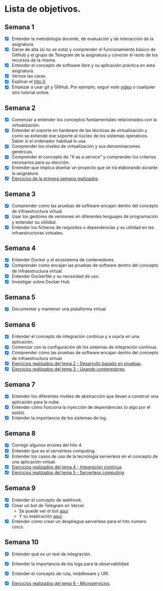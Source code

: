 # Lista de objetivos.

## Semana 1

- [x] Entender la metodología docente, de evaluación y de interacción de la asignatura.
- [x] Darse de alta (si no se está) y comprender el funcionamiento básico de GitHub y el grupo de Telegram de la asignatura y conocer el resto de los recursos de la misma.
- [x] Entender el concepto de software libre y su aplicación práctica en esta asignatura.
- [x] Vernos las caras.
- [x] Explicar el [hito 0](http://jj.github.io/IV/documentos/proyecto/0.Repositorio).
- [x] Empezar a usar git y GitHub. Por ejemplo, seguir este [vídeo](https://www.youtube.com/watch?v=gmXyJI01qa8) o cualquier otro tutorial online.

## Semana 2

- [x] Comenzar a entender los conceptos fundamentales relacionados con la virtualización.
- [x] Entender el soporte en hardware de las técnicas de virtualización y como se extiende ese soporte al núcleo de los sistemas operativos. Saber si el ordenador habitual lo usa.
- [x] Comprender los niveles de virtualización y sus denominaciones genéricas.
- [x] Comprender el concepto de "X as a service" y comprender los criterios necesarios para su elección.
- [x] Entender que implica diseñar un proyecto que se irá elaborando durante la asignatura.
- [x] [Ejercicios de la primera semana realizados](https://github.com/rauldpm/Ejercicios-IV-20-21/blob/main/docs/semana1.md).

## Semana 3

- [x] Comprender como las pruebas de software encajan dentro del concepto de infraestructura virtual.
- [x] Usar los gestores de versiones en diferentes lenguajes de programación y entender su utilidad.
- [x] Entender los ficheros de requisitos o dependencias y su utilidad en las infraestructuras virtuales.

## Semana 4

- [x] Entender Docker y el ecosistema de contenedores.
- [x] Comprender como encajan las pruebas de software dentro del concepto de infraestructura virtual.
- [x] Entender Dockerfile y su necesidad de uso.
- [x] Investigar sobre Docker Hub.

## Semana 5

- [x] Documentar y mantener una plataforma virtual

## Semana 6

- [x] Entender el concepto de integración continua y a usarla en una aplicación.
- [x] Comenzar con la configuración de los sistemas de integración continua.
- [x] Comprender cómo las pruebas de software encajan dentro del concepto de infraestructura virtual.
- [x] [Ejercicios realizados del tema 2 - Desarrollo basado en pruebas](https://github.com/rauldpm/Ejercicios-IV-20-21/blob/main/docs/tema2.md).
- [x] [Ejercicios realizados del tema 3 - Usando contenedores](https://github.com/rauldpm/Ejercicios-IV-20-21/blob/main/docs/tema3.md).

## Semana 7

- [x] Entender los diferentes niveles de abstracción que llevan a construir una aplicación para la nube.
- [x] Entender cómo funciona la inyección de dependencias (o algo por el estilo).
- [x] Entender la importancia de los sistemas de log.

## Semana 8 

- [x] Corregir algunos errores del hito 4.
- [x] Entender que es el serverless computing.
- [x] Entender los casos de uso de la tecnología serverless en el concepto de una aplicación virtual.
- [x] [Ejercicios realizados del tema 4 - Integración continua](https://github.com/rauldpm/Ejercicios-IV-20-21/blob/main/docs/tema4.md).
- [x] [Ejercicios realizados del tema 5 - Serverless computing](https://github.com/rauldpm/Ejercicios-IV-20-21/blob/main/docs/tema5.md).

## Semana 9

- [x] Entender el concepto de webhook.
- [x] Crear un bot de Telegram en Vercel.
  - Se puede ver el bot [aquí](https://github.com/rauldpm/InmobilIV_bot_telegram)
  - Y su explicación [aquí](https://github.com/rauldpm/InmobilIV/blob/master/docs/entrega5/rubrica2.md).
- [x] Entender como crear un despliegue serverless para el hito número cinco.

## Semana 10

- [x] Entender qué es un test de integración.
- [x] Entender la importancia de los logs para la observabilidad.
- [x] Entender el concepto de ruta, middleware y URI.
- [x] [Ejercicios realizados del tema 6 - Microservicios](https://github.com/rauldpm/Ejercicios-IV-20-21/blob/main/docs/tema6.md).

